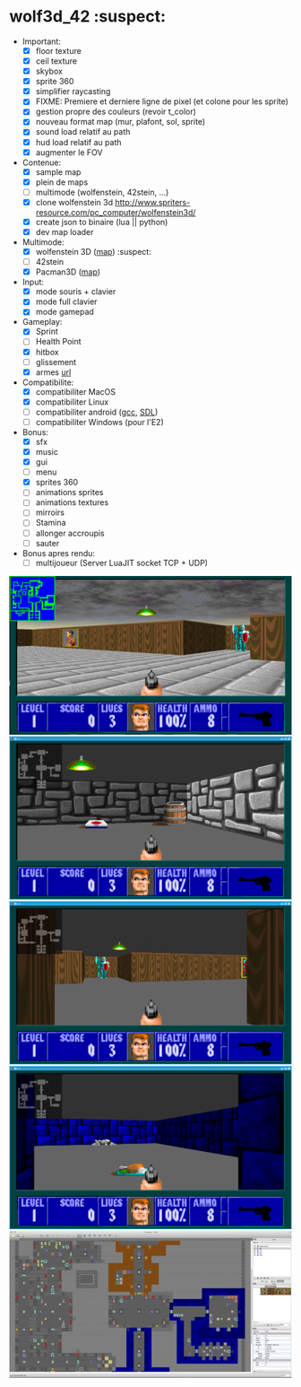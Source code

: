 # wolf3d_42 :suspect:

- Important:
  - [x] floor texture
  - [x] ceil texture
  - [x] skybox
  - [x] sprite 360
  - [x] simplifier raycasting
  - [x] FIXME: Premiere et derniere ligne de pixel (et colone pour les sprite)
  - [x] gestion propre des couleurs (revoir t_color)
  - [x] nouveau format map (mur, plafont, sol, sprite)
  - [x] sound load relatif au path
  - [x] hud load relatif au path
  - [x] augmenter le FOV
  
- Contenue:
  - [x] sample map
  - [x] plein de maps
  - [ ] multimode (wolfenstein, 42stein, ...)
  - [x] clone wolfenstein 3d http://www.spriters-resource.com/pc_computer/wolfenstein3d/
  - [x] create json to binaire (lua || python)
  - [x] dev map loader

- Multimode:
  - [x] wolfenstein 3D ([map](http://www.playstationtrophies.org/forum/wolfenstein-3d/20241-level-key-locations-maps.html)) :suspect:
  - [ ] 42stein 
  - [x] Pacman3D ([map](http://i190.photobucket.com/albums/z120/ccrv/img/pacman.jpg))
  
- Input:
  - [x] mode souris + clavier
  - [x] mode full clavier
  - [x] mode gamepad

- Gameplay:
  - [x] Sprint
  - [ ] Health Point
  - [x] hitbox
  - [ ] glissement
  - [x] armes [url](http://forum.zdoom.org/viewtopic.php?f=37&t=33996)

- Compatibilite:
  - [x] compatibiliter MacOS
  - [x] compatibiliter Linux
  - [ ] compatibiliter android ([gcc](https://play.google.com/store/apps/details?id=com.n0n3m4.gcc4droid), [SDL](https://play.google.com/store/apps/details?id=com.n0n3m4.droidsdl))
  - [ ] compatibiliter Windows (pour l'E2)

- Bonus:
  - [x] sfx
  - [x] music
  - [x] gui
  - [ ] menu
  - [x] sprites 360
  - [ ] animations sprites
  - [ ] animations textures
  - [ ] mirroirs
  - [ ] Stamina
  - [ ] allonger accroupis
  - [ ] sauter

- Bonus apres rendu:
  - [ ] multijoueur (Server LuaJIT socket TCP + UDP)

![alt tag](img/Screen%20Shot%202015-02-04%20at%2000.10.09.png)
![alt tag](img/screenshot9.png)
![alt tag](img/screenshot7.png)
![alt tag](img/screenshot8.png)
![alt tag](img/Screen%20Shot%202015-02-04%20at%2000.25.26.png)
